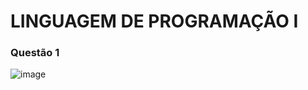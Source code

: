 ﻿# LINGUAGEM DE PROGRAMAÇÃO I
 
 ### Questão 1
![image](https://github.com/JoshuelNobre/ling-prog-1-uece/assets/73402934/f899bfaf-99b7-4e04-87cd-343e00a58d8f)
